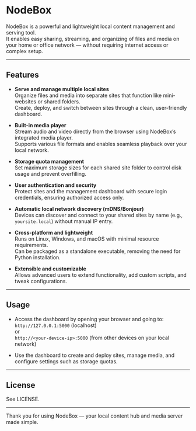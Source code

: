 # NodeBox

NodeBox is a powerful and lightweight local content management and serving tool.  
It enables easy sharing, streaming, and organizing of files and media on your home or office network — without requiring internet access or complex setup.

---

## Features

- **Serve and manage multiple local sites**  
  Organize files and media into separate sites that function like mini-websites or shared folders.  
  Create, deploy, and switch between sites through a clean, user-friendly dashboard.

- **Built-in media player**  
  Stream audio and video directly from the browser using NodeBox’s integrated media player.  
  Supports various file formats and enables seamless playback over your local network.

- **Storage quota management**  
  Set maximum storage sizes for each shared site folder to control disk usage and prevent overfilling.

- **User authentication and security**  
  Protect sites and the management dashboard with secure login credentials, ensuring authorized access only.

- **Automatic local network discovery (mDNS/Bonjour)**  
  Devices can discover and connect to your shared sites by name (e.g., `yoursite.local`) without manual IP entry.

- **Cross-platform and lightweight**  
  Runs on Linux, Windows, and macOS with minimal resource requirements.  
  Can be packaged as a standalone executable, removing the need for Python installation.

- **Extensible and customizable**  
  Allows advanced users to extend functionality, add custom scripts, and tweak configurations.

---

## Usage

- Access the dashboard by opening your browser and going to:  
  `http://127.0.0.1:5000` (localhost)  
  or  
  `http://<your-device-ip>:5000` (from other devices on your local network)

- Use the dashboard to create and deploy sites, manage media, and configure settings such as storage quotas.

---

## License

See LICENSE.

---


Thank you for using NodeBox — your local content hub and media server made simple.
